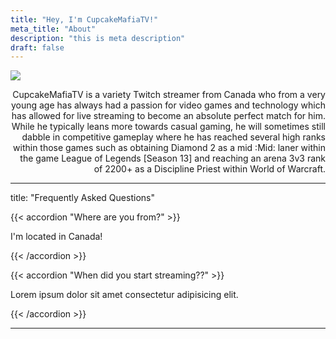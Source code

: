 ```yaml
---
title: "Hey, I'm CupcakeMafiaTV!"
meta_title: "About"
description: "this is meta description"
draft: false
---
```

<p align="left">
  <img src="/images/avatar.png"/>
</p>
<p align="right">
CupcakeMafiaTV is a variety Twitch streamer from Canada who from a very young age has always had a passion for video games and technology which has allowed for live streaming to become an absolute perfect match for him.  While he typically leans more towards casual gaming, he will sometimes still dabble in competitive gameplay where he has reached several high ranks within those games such as obtaining Diamond 2 as a mid :Mid: laner within the game League of Legends [Season 13] and reaching an arena 3v3 rank of 2200+ as a Discipline Priest within World of Warcraft. 
</p>

<hr>

title: "Frequently Asked Questions"

{{< accordion "Where are you from?" >}}

I'm located in Canada!
  
{{< /accordion >}}

{{< accordion "When did you start streaming??" >}}

<p align="left">
Lorem ipsum dolor sit amet consectetur adipisicing elit.
  </p>
  
{{< /accordion >}}

<hr>
